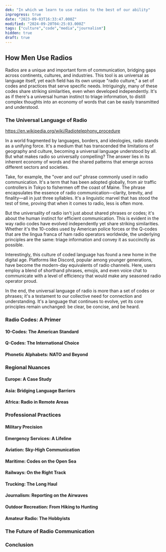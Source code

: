 ```yaml
---
dek: "In which we learn to use radios to the best of our ability"
inprogress: true
date: "2023-09-03T16:33:47.000Z"
modified: "2024-09-20T04:25:03.000Z"
tags: ["culture","code","media","journalism"]
hidden: true
draft: true
---
```

## How Men Use Radios

Radios are a unique and important form of communication, bridging gaps across continents, cultures, and industries. This tool is as universal as language itself, yet each field has its own unique "radio culture," a set of codes and practices that serve specific needs. Intriguingly, many of these codes share striking similarities, even when developed independently. It's as if there's a universal human instinct to triage information, to distill complex thoughts into an economy of words that can be easily transmitted and understood.

### The Universal Language of Radio

<https://en.wikipedia.org/wiki/Radiotelephony_procedure>

In a world fragmented by languages, borders, and ideologies, radio stands as a unifying force. It's a medium that has transcended the limitations of geography and culture, becoming a universal language understood by all. But what makes radio so universally compelling? The answer lies in its inherent economy of words and the shared patterns that emerge across different sectors and societies.

Take, for example, the "over and out" phrase commonly used in radio communication. It's a term that has been adopted globally, from air traffic controllers in Tokyo to fishermen off the coast of Maine. The phrase encapsulates the essence of radio communication—clarity, brevity, and finality—all in just three syllables. It's a linguistic marvel that has stood the test of time, proving that when it comes to radio, less is often more.

But the universality of radio isn't just about shared phrases or codes; it's about the human instinct for efficient communication. This is evident in the way radio codes have evolved independently yet share striking similarities. Whether it's the 10-codes used by American police forces or the Q-codes that are the lingua franca of ham radio operators worldwide, the underlying principles are the same: triage information and convey it as succinctly as possible.

Interestingly, this culture of coded language has found a new home in the digital age. Platforms like Discord, popular among younger generations, have become the modern-day equivalents of radio channels. Here, users employ a blend of shorthand phrases, emojis, and even voice chat to communicate with a level of efficiency that would make any seasoned radio operator proud.

In the end, the universal language of radio is more than a set of codes or phrases; it's a testament to our collective need for connection and understanding. It's a language that continues to evolve, yet its core principles remain unchanged: be clear, be concise, and be heard.

### Radio Codes: A Primer

#### 10-Codes: The American Standard

#### Q-Codes: The International Choice

#### Phonetic Alphabets: NATO and Beyond

### Regional Nuances

#### Europe: A Case Study

#### Asia: Bridging Language Barriers

#### Africa: Radio in Remote Areas

### Professional Practices

#### Military Precision

#### Emergency Services: A Lifeline

#### Aviation: Sky-High Communication

#### Maritime: Codes on the Open Sea

#### Railways: On the Right Track

#### Trucking: The Long Haul

#### Journalism: Reporting on the Airwaves

#### Outdoor Recreation: From Hiking to Hunting

#### Amateur Radio: The Hobbyists

### The Future of Radio Communication

### Conclusion
